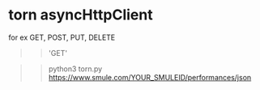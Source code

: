 # torn asyncHttpClient

for ex GET, POST, PUT, DELETE

>> 'GET'

>> python3 torn.py https://www.smule.com/YOUR_SMULEID/performances/json
